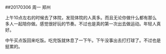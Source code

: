 ##20170306   周一   郑州

上午10点左右的时候去了体院，发现体院的人真多。而且无论你做什么都有那么多人一起陪你做。感觉很好玩的节奏。不过也是真的第一次出去做运动。年轻人真好。

中午买点饭回来吃饭。吃完饭就休息了一下午。下午没事出去打打球了。不过也是挺累的。 

